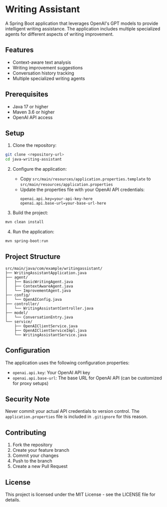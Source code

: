 # Writing Assistant

A Spring Boot application that leverages OpenAI's GPT models to provide intelligent writing assistance. The application includes multiple specialized agents for different aspects of writing improvement.

## Features

- Context-aware text analysis
- Writing improvement suggestions
- Conversation history tracking
- Multiple specialized writing agents

## Prerequisites

- Java 17 or higher
- Maven 3.6 or higher
- OpenAI API access

## Setup

1. Clone the repository:
```bash
git clone <repository-url>
cd java-writing-assistant
```

2. Configure the application:
   - Copy `src/main/resources/application.properties.template` to `src/main/resources/application.properties`
   - Update the properties file with your OpenAI API credentials:
     ```properties
     openai.api.key=your-api-key-here
     openai.api.base-url=your-base-url-here
     ```

3. Build the project:
```bash
mvn clean install
```

4. Run the application:
```bash
mvn spring-boot:run
```

## Project Structure

```
src/main/java/com/example/writingassistant/
├── WritingAssistantApplication.java
├── agent/
│   ├── BasicWritingAgent.java
│   ├── ContextAwareAgent.java
│   └── ImprovementAgent.java
├── config/
│   └── OpenAIConfig.java
├── controller/
│   └── WritingAssistantController.java
├── model/
│   └── ConversationEntry.java
└── service/
    ├── OpenAIClientService.java
    ├── OpenAIClientServiceImpl.java
    └── WritingAssistantService.java
```

## Configuration

The application uses the following configuration properties:

- `openai.api.key`: Your OpenAI API key
- `openai.api.base-url`: The base URL for OpenAI API (can be customized for proxy setups)

## Security Note

Never commit your actual API credentials to version control. The `application.properties` file is included in `.gitignore` for this reason.

## Contributing

1. Fork the repository
2. Create your feature branch
3. Commit your changes
4. Push to the branch
5. Create a new Pull Request

## License

This project is licensed under the MIT License - see the LICENSE file for details. 